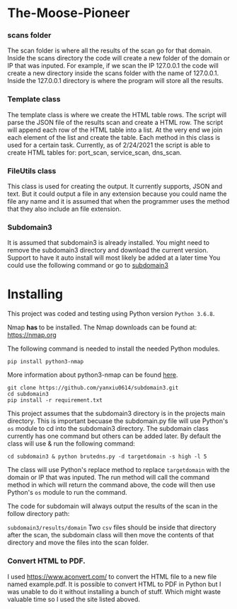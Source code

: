 # The-Moose-Pioneer



### scans folder

The scan folder is where all the results of the scan go for that domain. Inside the scans directory the code will create a new folder of the domain or IP that was inputed. For example, if we scan the IP 127.0.0.1 the code will create a new directory inside the scans folder with the name of 127.0.0.1. Inside the  127.0.0.1 directory is where the program will store all the results.


### Template class
The template class is where we create the HTML table rows. The script will parse the JSON file of the results scan and create a HTML row. The script will append each row of the HTML table into a list. At the very end we join each element of the list and create the table. Each method in this class is used for a certain task. Currently, as of 2/24/2021 the script is able to create HTML tables for:
port_scan, service_scan, dns_scan. 


### FileUtils class
This class is used for creating the output. It currently supports, JSON and text. But it could output a file in any extension because you could name the file any name and it is assumed that when the programmer uses the method that they also include an file extension. 


### Subdomain3

It is assumed that subdomain3 is already installed. You might need to remove the subdomain3 directory and download the current version.  Support to have it auto install will most likely be added at a later time
You could use the following command or go to <a href="https://github.com/yanxiu0614/subdomain3">subdomain3</a>

# Installing

This project was coded and testing using Python version ```Python 3.6.8```.

Nmap <b>has </b> to be installed. The Nmap downloads can be found at: <a href="https://nmap.org/download.html">https://nmap.org</a>

The following command is needed to install the needed Python modules.
```
pip install python3-nmap
```

More information about python3-nmap can be found <a href="https://github.com/nmmapper/python3-nmap"> here</a>.


```
git clone https://github.com/yanxiu0614/subdomain3.git
cd subdomain3
pip install -r requirement.txt
```

This project assumes that the subdomain3 directory is in the projects main directory. This is important becuase the subdomain.py file will use Python's ```os``` module to cd into the subdomain3 directory. The subdomain class currently has one command but others can be added later. By default the class will use & run the following command:

```
cd subdomain3 & python brutedns.py -d targetdomain -s high -l 5
```
The class will use Python's replace method to replace ```targetdomain``` with the domain or IP that was inputed.  The run method will call the command method in which will return the command above, the code will then use Python's ```os``` module to run the command. 

The code for subdomain will always output the results of the scan in the follow directory path:

```subdomain3/results/domain```
Two ```csv``` files should be inside that directory after the scan, the subdomain class will then move the contents of that directory and move the files into the scan folder. 


### Convert HTML to PDF. 
I used https://www.aconvert.com/ to convert the HTML file to a new file named example.pdf. It is possible to convert HTML to 
PDF in Python but I was unable to do it without installing a bunch of stuff. Which might waste valuable time so I used the site listed aboved. 